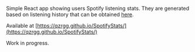 Simple React app showing users Spotify listening stats. They are generated based on listening history that can be obtained [here](https://www.spotify.com/account/privacy/).

Available at [https://qzrgg.github.io/SpotifyStats/](https://qzrgg.github.io/SpotifyStats/)

Work in progress.